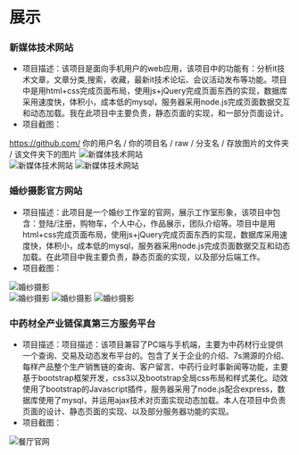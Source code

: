 展示
=========
### 新媒体技术网站
* 项目描述：该项目是面向手机用户的web应用，该项目中的功能有：分析it技术文章，文章分类,搜索，收藏，最新it技术论坛、会议活动发布等功能。项目中是用html+css完成页面布局，使用js+jQuery完成页面东西的实现，数据库采用速度快，体积小，成本低的mysql，服务器采用node.js完成页面数据交互和动态加载。我在此项目中主要负责，静态页面的实现，和一部分页面设计。
* 项目截图：<br/>

https://github.com/ 你的用户名 / 你的项目名 / raw / 分支名 / 存放图片的文件夹 / 该文件夹下的图片
![新媒体技术网站](https://github.com/lsl233/work/raw/master/img/ph1.jpg "新媒体技术网站")  
![新媒体技术网站](https://github.com/lsl233/work/raw/master/img/ph2.png "新媒体技术网站")
![新媒体技术网站](https://github.com/lsl233/work/raw/master/img/ph3.png "新媒体技术网站")

### 婚纱摄影官方网站
* 项目描述：此项目是一个婚纱工作室的官网，展示工作室形象，该项目中包含：登陆/注册，购物车，个人中心，作品展示，团队介绍等。项目中是用html+css完成页面布局，使用js+jQuery完成页面东西的实现，数据库采用速度快，体积小，成本低的mysql，服务器采用node.js完成页面数据交互和动态加载。在此项目中我主要负责，静态页面的实现，以及部分后端工作。
* 项目截图：<br/>

![婚纱摄影](https://github.com/lsl233/work/raw/master/img/hs1.png "婚纱摄影")  
![婚纱摄影](https://github.com/lsl233/work/raw/master/img/hs2.png "婚纱摄影")
![婚纱摄影](https://github.com/lsl233/work/raw/master/img/hs3.png "婚纱摄影")
![婚纱摄影](https://github.com/lsl233/work/raw/master/img/hs4.png "婚纱摄影")

### 中药材全产业链保真第三方服务平台
* 项目描述：项目描述：该项目兼容了PC端与手机端，主要为中药材行业提供一个查询、交易及动态发布平台的。包含了关于企业的介绍、7s溯源的介绍、每样产品整个生产销售链的查询、客户留言、中药行业时事新闻等功能，主要基于bootstrap框架开发，css3以及bootstrap全局css布局和样式美化。动效使用了bootstrap的Javascript插件，服务器采用了node.js配合express，数据库使用了mysql，并运用ajax技术对页面实现动态加载。本人在项目中负责页面的设计、静态页面的实现、以及部分服务器功能的实现。
* 项目截图：<br/>

![餐厅官网](https://github.com/lsl233/work/raw/master/img/ct1.png "餐厅官网")  

